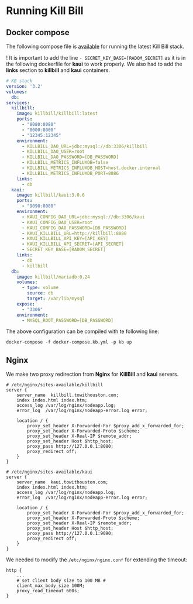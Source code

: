 # Running Kill Bill

## Docker compose

The following compose file is [available](https://github.com/killbill/killbill-cloud/blob/master/docker/compose/docker-compose.kb.yml) for running the latest Kill Bill stack.

! It is important to add the line `- SECRET_KEY_BASE=[RADOM_SECRET]` as it is in the following dockerfile for **kaui** to work properly. We also had to add the **links** section to **killbill** and **kaui** containers.

```yml
# KB stack
version: '3.2'
volumes:
  db:
services:
  killbill:
    image: killbill/killbill:latest
    ports:
      - "8080:8080"
      - "8000:8000"
      - "12345:12345"
    environment:
      - KILLBILL_DAO_URL=jdbc:mysql://db:3306/killbill
      - KILLBILL_DAO_USER=root
      - KILLBILL_DAO_PASSWORD=[DB_PASSWORD]
      - KILLBILL_METRICS_INFLUXDB=false
      - KILLBILL_METRICS_INFLUXDB_HOST=host.docker.internal
      - KILLBILL_METRICS_INFLUXDB_PORT=8086
    links:
      - db 
  kaui:
    image: killbill/kaui:3.0.6
    ports:
      - "9090:8080"
    environment:
      - KAUI_CONFIG_DAO_URL=jdbc:mysql://db:3306/kaui
      - KAUI_CONFIG_DAO_USER=root
      - KAUI_CONFIG_DAO_PASSWORD=[DB_PASSWORD]
      - KAUI_KILLBILL_URL=http://killbill:8080
      - KAUI_KILLBILL_API_KEY=[API_KEY]
      - KAUI_KILLBILL_API_SECRET=[API_SECRET]
      - SECRET_KEY_BASE=[RADOM_SECRET]
    links:
      - db 
      - killbill 
  db:
    image: killbill/mariadb:0.24
    volumes:
      - type: volume
        source: db
        target: /var/lib/mysql
    expose:
      - "3306"
    environment:
      - MYSQL_ROOT_PASSWORD=[DB_PASSWORD]
```

The above configuration can be compiled with te following line:

`docker-compose -f docker-compose.kb.yml -p kb up`

## Nginx

We make two proxy redirection from **Nginx** for **KillBill** and **kaui** servers.

```
# /etc/nginx/sites-available/killbill
server {
    server_name  killbill.towithouston.com;
    index index.html index.htm;
    access_log /var/log/nginx/nodeapp.log;
    error_log  /var/log/nginx/nodeapp-error.log error;

    location / {
        proxy_set_header X-Forwarded-For $proxy_add_x_forwarded_for;
        proxy_set_header X-Forwarded-Proto $scheme;
        proxy_set_header X-Real-IP $remote_addr;
        proxy_set_header Host $http_host;
        proxy_pass http://127.0.0.1:8080;
        proxy_redirect off;
    }
}
```
```
# /etc/nginx/sites-available/kaui
server {
    server_name  kaui.towithouston.com;
    index index.html index.htm;
    access_log /var/log/nginx/nodeapp.log;
    error_log  /var/log/nginx/nodeapp-error.log error;

    location / {
        proxy_set_header X-Forwarded-For $proxy_add_x_forwarded_for;
        proxy_set_header X-Forwarded-Proto $scheme;
        proxy_set_header X-Real-IP $remote_addr;
        proxy_set_header Host $http_host;
        proxy_pass http://127.0.0.1:9090;
        proxy_redirect off;
    }
}
```
We needed to modify the `/etc/nginx/nginx.conf` for extending the timeout:

```	
http {
    ...
    # set client body size to 100 MB #
    client_max_body_size 100M;
    proxy_read_timeout 600s;
}
```
